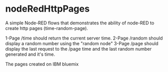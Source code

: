 # nodeRedHttpPages
A simple Node-RED flows that demonstrates the ability of node-RED to create http pages (time-random-page).


1-Page /time should return the current server time.
2-Page /random should display a random number using the "random node"
3-Page /page should display the last request to the /page time and the last random number generated and it's time.

The pages created on IBM bluemix 
